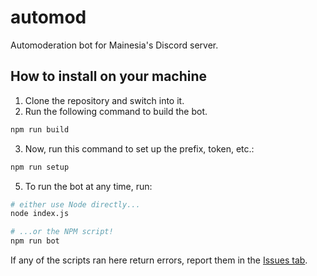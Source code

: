 # automod
Automoderation bot for Mainesia's Discord server.

## How to install on your machine
1. Clone the repository and switch into it.
2. Run the following command to build the bot.
```sh
npm run build
```
3. Now, run this command to set up the prefix, token, etc.:
```sh
npm run setup
```
5. To run the bot at any time, run:
```sh
# either use Node directly...
node index.js

# ...or the NPM script!
npm run bot
```

If any of the scripts ran here return errors, report them in the [Issues tab](https://github.com/Mainesia-Developers/automod/issues).

